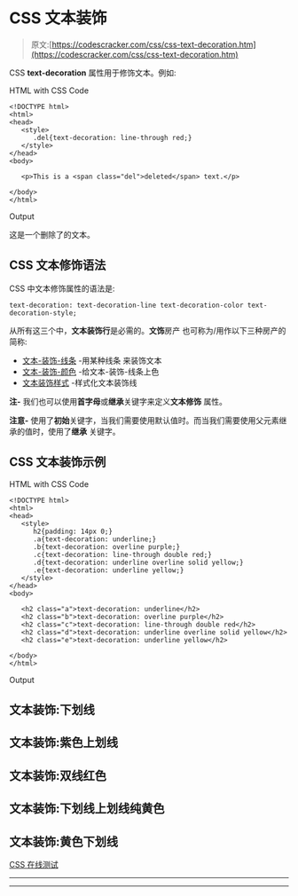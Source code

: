 # CSS 文本装饰

> 原文:[https://codescracker.com/css/css-text-decoration.htm](https://codescracker.com/css/css-text-decoration.htm)

CSS **text-decoration** 属性用于修饰文本。例如:

HTML with CSS Code

```
<!DOCTYPE html>
<html>
<head>
   <style>
      .del{text-decoration: line-through red;}
   </style>
</head>
<body>

   <p>This is a <span class="del">deleted</span> text.</p>

</body>
</html>
```

Output

这是一个删除了的文本。

## CSS 文本修饰语法

CSS 中文本修饰属性的语法是:

```
text-decoration: text-decoration-line text-decoration-color text-decoration-style;
```

从所有这三个中，**文本装饰行**是必需的。**文饰**房产 也可称为/用作以下三种房产的简称:

*   [文本-装饰-线条](/css/css-text-decoration-line.htm) -用某种线条 来装饰文本
*   [文本-装饰-颜色](/css/css-text-decoration-color.htm) -给文本-装饰-线条上色
*   [文本装饰样式](/css/css-text-decoration-style.htm) -样式化文本装饰线

**注-** 我们也可以使用**首字母**或**继承**关键字来定义**文本修饰** 属性。

**注意-** 使用了**初始**关键字，当我们需要使用默认值时。而当我们需要使用父元素继承的值时，使用了**继承** 关键字。

## CSS 文本装饰示例

HTML with CSS Code

```
<!DOCTYPE html>
<html>
<head>
   <style>
      h2{padding: 14px 0;}
      .a{text-decoration: underline;}
      .b{text-decoration: overline purple;}
      .c{text-decoration: line-through double red;}
      .d{text-decoration: underline overline solid yellow;}
      .e{text-decoration: underline yellow;}
   </style>
</head>
<body>

   <h2 class="a">text-decoration: underline</h2>
   <h2 class="b">text-decoration: overline purple</h2>
   <h2 class="c">text-decoration: line-through double red</h2>
   <h2 class="d">text-decoration: underline overline solid yellow</h2>
   <h2 class="e">text-decoration: underline yellow</h2>

</body>
</html>
```

Output

## 文本装饰:下划线

## 文本装饰:紫色上划线

## 文本装饰:双线红色

## 文本装饰:下划线上划线纯黄色

## 文本装饰:黄色下划线

[CSS 在线测试](/exam/showtest.php?subid=5)

* * *

* * *